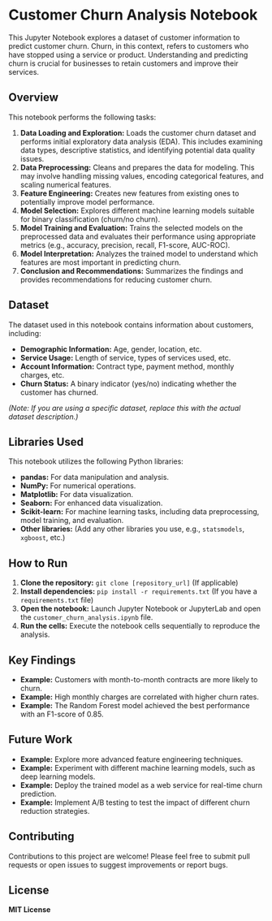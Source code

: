 # Customer Churn Analysis Notebook

This Jupyter Notebook explores a dataset of customer information to predict customer churn.  Churn, in this context, refers to customers who have stopped using a service or product. Understanding and predicting churn is crucial for businesses to retain customers and improve their services.

## Overview

This notebook performs the following tasks:

1.  **Data Loading and Exploration:** Loads the customer churn dataset and performs initial exploratory data analysis (EDA). This includes examining data types, descriptive statistics, and identifying potential data quality issues.
2.  **Data Preprocessing:** Cleans and prepares the data for modeling. This may involve handling missing values, encoding categorical features, and scaling numerical features.
3.  **Feature Engineering:** Creates new features from existing ones to potentially improve model performance.
4.  **Model Selection:** Explores different machine learning models suitable for binary classification (churn/no churn).
5.  **Model Training and Evaluation:** Trains the selected models on the preprocessed data and evaluates their performance using appropriate metrics (e.g., accuracy, precision, recall, F1-score, AUC-ROC).
6.  **Model Interpretation:** Analyzes the trained model to understand which features are most important in predicting churn.
7. **Conclusion and Recommendations:** Summarizes the findings and provides recommendations for reducing customer churn.

## Dataset

The dataset used in this notebook contains information about customers, including:

*   **Demographic Information:** Age, gender, location, etc.
*   **Service Usage:** Length of service, types of services used, etc.
*   **Account Information:** Contract type, payment method, monthly charges, etc.
*   **Churn Status:** A binary indicator (yes/no) indicating whether the customer has churned.

*(Note: If you are using a specific dataset, replace this with the actual dataset description.)*

## Libraries Used

This notebook utilizes the following Python libraries:

*   **pandas:** For data manipulation and analysis.
*   **NumPy:** For numerical operations.
*   **Matplotlib:** For data visualization.
*   **Seaborn:** For enhanced data visualization.
*   **Scikit-learn:** For machine learning tasks, including data preprocessing, model training, and evaluation.
*   **Other libraries:** (Add any other libraries you use, e.g., `statsmodels`, `xgboost`, etc.)

## How to Run

1.  **Clone the repository:** `git clone [repository_url]` (If applicable)
2.  **Install dependencies:** `pip install -r requirements.txt` (If you have a `requirements.txt` file)
3.  **Open the notebook:** Launch Jupyter Notebook or JupyterLab and open the `customer_churn_analysis.ipynb` file.
4.  **Run the cells:** Execute the notebook cells sequentially to reproduce the analysis.

## Key Findings


*   **Example:** Customers with month-to-month contracts are more likely to churn.
*   **Example:** High monthly charges are correlated with higher churn rates.
*   **Example:** The Random Forest model achieved the best performance with an F1-score of 0.85.

## Future Work


*   **Example:** Explore more advanced feature engineering techniques.
*   **Example:** Experiment with different machine learning models, such as deep learning models.
*   **Example:** Deploy the trained model as a web service for real-time churn prediction.
* **Example:** Implement A/B testing to test the impact of different churn reduction strategies.

## Contributing


Contributions to this project are welcome! Please feel free to submit pull requests or open issues to suggest improvements or report bugs.

## License

**MIT License**


